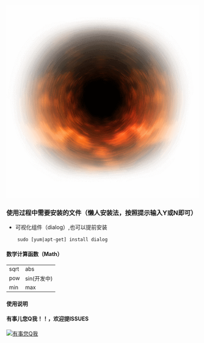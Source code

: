 <p align="center">
    <img src="./image/blackhole.png" alt="Blackhole">
</p>

### 使用过程中需要安装的文件（懒人安装法，按照提示输入Y或N即可）

 * 可视化组件（dialog）,也可以提前安装
 ```jshelllanguage
     sudo [yum|apt-get] install dialog
 ```   

#### 数学计算函数（Math）
|     |   |
|  ----  | ----  |
| sqrt  | abs |
| pow  | sin(开发中) |
| min  | max |
    
#### 使用说明

#### 有事儿您Q我！！，欢迎提ISSUES
<a target="_blank" href="http://wpa.qq.com/msgrd?v=3&amp;uin=710201236&amp;site=qq&amp;menu=yes">
    <img border="0" src="http://wpa.qq.com/pa?p=1:710201236:13" alt="有事您Q我" title="有事您Q我">
</a>

